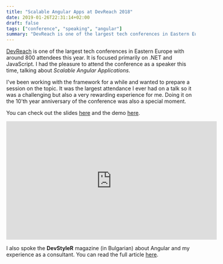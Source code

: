 ```yaml
---
title: "Scalable Angular Apps at DevReach 2018"
date: 2019-01-26T22:31:14+02:00
draft: false
tags: ["conference", "speaking", "angular"]
summary: "DevReach is one of the largest tech conferences in Eastern Europe, focused on .NET and JavaScript. I had the pleasure to attend as a speaker, talking about Scalable Angular Applications."
---
```


[DevReach](https://devreach.com/) is one of the largest tech conferences in Eastern Europe with around 800 attendees this year. It is focused primarily on .NET and JavaScript. I had the pleasure to attend the conference as a speaker this time, talking about _Scalable Angular Applications_.  

I've been working with the framework for a while and wanted to prepare a session on the topic. It was the largest attendance I ever had on a talk so it was a challenging but also a very rewarding experience for me. Doing it on the 10'th year anniversary of the conference was also a special moment.  

You can check out the slides [here](https://speakerdeck.com/deniskyashif/scalable-angular-applications) and the demo [here](https://github.com/deniskyashif/instructor-hub).  

<iframe width="560" height="315" src="https://www.youtube.com/embed/KM7fbLkliug" frameborder="0" allow="accelerometer; autoplay; encrypted-media; gyroscope; picture-in-picture" allowfullscreen></iframe><br />

I also spoke the **DevStyleR** magazine (in Bulgarian) about Angular and my experience as a consultant. You can read the full article [here](https://devstyler.io/blog/2018/11/16/sreshta-sas-spetsialisti-ot-ukrajna-uk-i-balgariya/).  

